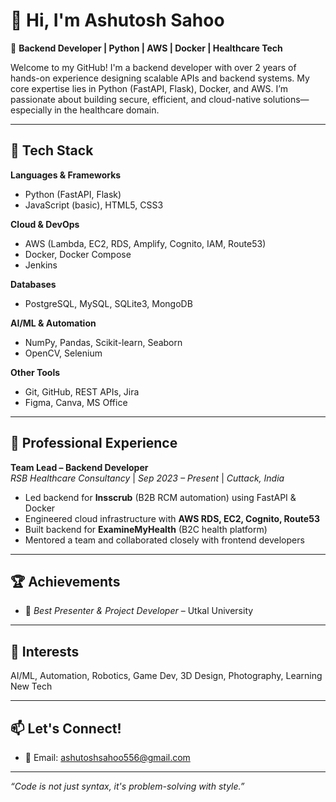 # 👋 Hi, I'm Ashutosh Sahoo

🎯 **Backend Developer | Python | AWS | Docker | Healthcare Tech**

Welcome to my GitHub! I'm a backend developer with over 2 years of hands-on experience designing scalable APIs and backend systems. My core expertise lies in Python (FastAPI, Flask), Docker, and AWS. I’m passionate about building secure, efficient, and cloud-native solutions—especially in the healthcare domain.

---

## 🚀 Tech Stack

**Languages & Frameworks**
- Python (FastAPI, Flask)
- JavaScript (basic), HTML5, CSS3

**Cloud & DevOps**
- AWS (Lambda, EC2, RDS, Amplify, Cognito, IAM, Route53)
- Docker, Docker Compose
- Jenkins

**Databases**
- PostgreSQL, MySQL, SQLite3, MongoDB

**AI/ML & Automation**
- NumPy, Pandas, Scikit-learn, Seaborn
- OpenCV, Selenium

**Other Tools**
- Git, GitHub, REST APIs, Jira
- Figma, Canva, MS Office

---

## 💼 Professional Experience

**Team Lead – Backend Developer**  
*RSB Healthcare Consultancy* | *Sep 2023 – Present* | *Cuttack, India*

- Led backend for **Insscrub** (B2B RCM automation) using FastAPI & Docker
- Engineered cloud infrastructure with **AWS RDS, EC2, Cognito, Route53**
- Built backend for **ExamineMyHealth** (B2C health platform)
- Mentored a team and collaborated closely with frontend developers

---

## 🏆 Achievements

- 🥇 *Best Presenter & Project Developer* – Utkal University

---

## 🌱 Interests

AI/ML, Automation, Robotics, Game Dev, 3D Design, Photography, Learning New Tech

---

## 📫 Let's Connect!

- 📧 Email: [ashutoshsahoo556@gmail.com](mailto:ashutoshsahoo556@gmail.com)

---

*“Code is not just syntax, it's problem-solving with style.”*
